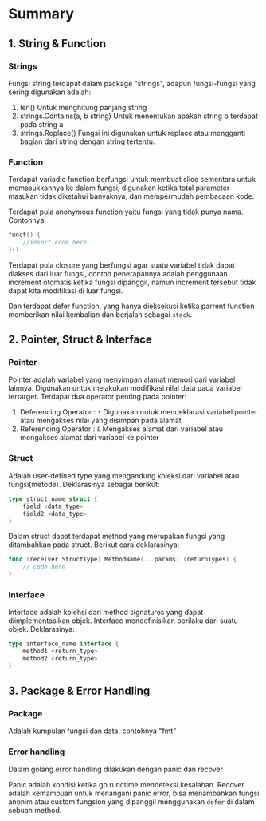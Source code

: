 # Summary

## 1. String & Function


### Strings
Fungsi string terdapat dalam package "strings", adapun fungsi-fungsi yang sering digunakan adalah:

1. len()
Untuk menghitung panjang string
2. strings.Contains(a, b string)
Untuk menentukan apakah string b terdapat pada string a
3. strings.Replace()
Fungsi ini digunakan untuk replace atau mengganti bagian dari string dengan string tertentu.

### Function

Terdapat variadic function berfungsi untuk membuat slice sementara untuk memasukkannya ke dalam fungsi, digunakan ketika total parameter masukan tidak diketahui banyaknya, dan mempermudah pembacaan kode.

Terdapat pula anonymous function yaitu fungsi yang tidak punya nama. Contohnya:

```go
funct() { 
    //insert code here
}()
```

Terdapat pula closure yang berfungsi agar suatu variabel tidak dapat diakses dari luar fungsi, contoh penerapannya adalah penggunaan increment otomatis ketika fungsi dipanggil, namun increment tersebut tidak dapat kita modifikasi di luar fungsi.

Dan terdapat defer function, yang hanya dieksekusi ketika parrent function memberikan nilai kembalian dan berjalan sebagai `stack`.

## 2. Pointer, Struct & Interface

### Pointer

Pointer adalah variabel yang menyimpan alamat memori dari variabel lainnya. Digunakan untuk melakukan modifikasi nilai data pada variabel tertarget. Terdapat dua operator penting pada pointer:

1. Deferencing Operator : `*`
Digunakan nutuk mendeklarasi variabel pointer atau mengakses nilai yang disimpan pada alamat
2. Referencing Operator : `&`
Mengakses alamat dari variabel atau mengakses alamat dari variabel ke pointer

### Struct

Adalah user-defined type yang mengandung koleksi dari variabel atau fungsi(metode). Deklarasinya sebagai berikut:

```go
type struct_name struct {
    field <data_type>
    field2 <data_type>
}
```

Dalam struct dapat terdapat method yang merupakan fungsi yang ditambahkan pada struct. Berikut cara deklarasinya:

```go
func (receiver StructType) MethodName(...params) (returnTypes) {
    // code here
}
```
### Interface

Interface adalah kolehsi dari method signatures yang dapat diimplementasikan objek. Interface mendefinisikan perilaku dari suatu objek. Deklarasinya:
```go
type interface_name interface {
    method1 <return_type>
    method2 <return_type>
}
```

## 3. Package & Error Handling

### Package 
Adalah kumpulan fungsi dan data, contohnya "fmt"

### Error handling
Dalam golang error handling dilakukan dengan panic dan recover

Panic adalah kondisi ketika go runctime mendeteksi kesalahan. Recover adalah kemampuan untuk menangani panic error, bisa menambahkan fungsi anonim atau custom fungsion yang dipanggil menggunakan `defer` di dalam sebuah method.